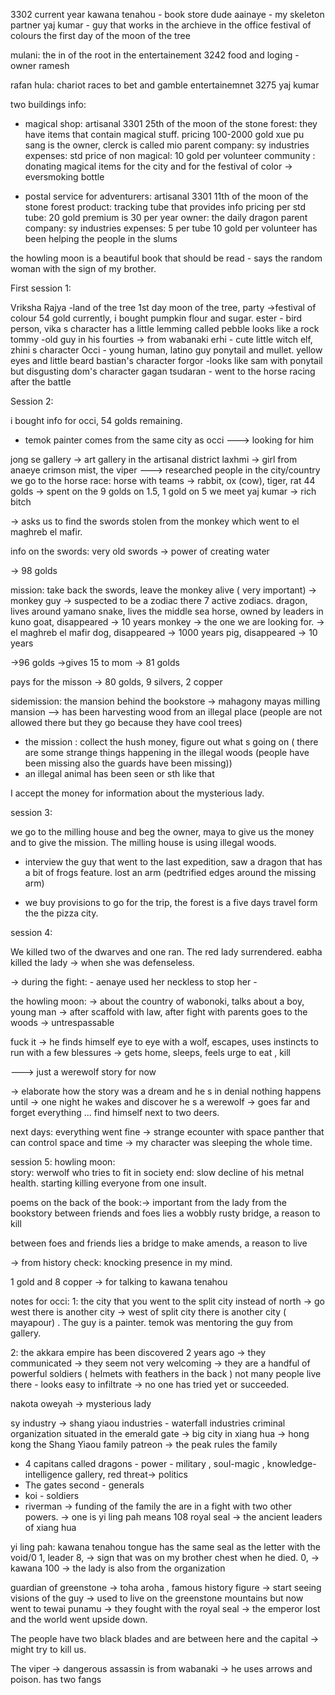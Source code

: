 3302 current year 
kawana tenahou - book store dude
aainaye - my skeleton partner 
yaj kumar - guy that works in the archieve in the office 
festival of colours the first day of the moon of the tree 

mulani: the in of the root in the entertainement 3242
food and loging - owner ramesh 

rafan hula: chariot races to bet and gamble entertainemnet 3275 yaj kumar 

two buildings info: 
- magical shop: artisanal 3301 25th of the moon of the stone forest: they have items that contain magical stuff. pricing 100-2000 gold
xue pu sang is the owner, clerck is called mio 
parent company: sy industries
expenses: std price of non magical: 10 gold per volunteer
community : donating magical items for the city and for the festival of color -> eversmoking bottle 

- postal service for adventurers: artisanal 3301 11th of the moon of the stone forest 
product: tracking tube that provides info 
pricing per std tube: 20 gold premium is 30 per year
owner: the daily dragon
parent company: sy industries 
expenses: 5  per tube 10 gold per volunteer
has been helping the people in the slums

the howling moon is a beautiful book that should be read - says the random woman with the sign of my brother. 


First session 1: 

Vriksha Rajya -land of the tree
1st day moon of the tree, party ->festival of colour
54 gold currently, i bought pumpkin flour and sugar. 
ester - bird person, vika s character has a little lemming called pebble looks like a rock
tommy -old guy in his fourties -> from wabanaki 
erhi - cute little witch elf, zhini s character 
Occi - young human, latino guy ponytail and mullet. yellow eyes and little beard bastian's character
forgor -looks like sam with ponytail but disgusting dom's character 
gagan tsudaran - went to the horse racing after the battle 

Session 2: 

i bought info for occi, 54 golds remaining.
- temok painter comes from the same city as occi ---> looking for him 

jong se gallery -> art gallery in the artisanal district
laxhmi -> girl from anaeye
crimson mist, the viper ---> researched people in the city/country 
we go to the horse race: horse with teams -> rabbit, ox (cow), tiger, rat
44 golds -> spent on the 9 golds on 1.5, 1 gold on 5
we meet yaj kumar -> rich bitch

-> asks us to find the swords stolen from the monkey which went to el maghreb el mafir.

info on the swords: very old swords -> power of creating water 

-> 98 golds 

mission: take back the swords, leave the monkey alive ( very important) -> 
monkey guy -> suspected to be a zodiac 
there 7 active zodiacs. 
dragon, lives around yamano
snake, lives the middle sea 
horse, owned by leaders in kuno
goat, disappeared -> 10 years
monkey -> the one we are looking for. ->  el maghreb el mafir
dog, disappeared -> 1000 years 
pig, disappeared -> 10 years 

->96 golds ->gives 15 to mom -> 81 golds 

pays for the misson -> 80 golds, 9 silvers, 2 copper


sidemission: the mansion behind the bookstore -> mahagony mayas milling mansion --> has been harvesting wood from an illegal place (people are not allowed there but they go because they have cool trees)
- the mission : collect the hush money, figure out what s going on ( there are some strange things happening in the illegal woods (people have been missing also the guards have been missing))
- an illegal animal has been seen or sth like that 

I accept the money for information about the mysterious lady.


session 3: 

we go to the milling house and beg the owner, maya to give us the money and to give the mission. The milling house is using illegal woods. 

- interview the guy that went to the last expedition, saw a dragon that has a bit of frogs feature. lost an arm (pedtrified edges around the missing arm) 

- we buy provisions to go for the trip, the forest is a five days travel form the the pizza city. 

session 4:

We killed two of the dwarves and one ran. The red lady surrendered. eabha killed the lady -> when she was defenseless. 

-> during the fight: - aenaye used her neckless to stop her - 


the howling moon:
-> about the country of wabonoki, talks about a boy, young man -> after scaffold with law, after fight with parents goes to the woods -> untrespassable

fuck it -> he finds himself eye to eye with a wolf, escapes, uses instincts to run with a few blessures -> gets home, sleeps, feels urge to eat , kill 

---> just a werewolf story for now 

-> elaborate how the story was a dream and he s in denial 
nothing happens until -> one night he wakes and discover he s a werewolf -> goes far and forget everything ... find himself next to two deers.

next days: 
everything went fine -> strange ecounter with space panther that can control space and time -> my character was sleeping the whole time. 


session 5: 
howling moon:  
story: werwolf who tries to fit in society 
end: slow decline of his metnal health. starting killing everyone from one insult. 

poems on the back of the book:-> important from the lady from the bookstory 
between friends and foes 
lies a wobbly rusty bridge, 
a reason to kill

between foes and friends
lies a bridge to make amends, 
a reason to live 

-> from history check: knocking presence in my mind. 

1 gold and 8 copper -> for talking to kawana tenahou


notes for occi: 
1:
the city that you went to the split city instead of north -> go west there is another city
-> west of split city there is another city ( mayapour) . The guy is a painter. temok was mentoring the guy from gallery.

2:
the akkara empire has been discovered 2 years ago -> they communicated -> they seem not very welcoming -> they are a handful of powerful soldiers ( helmets with feathers in the back )
not many people live there - looks easy to infiltrate -> no one has tried yet or succeeded. 


nakota oweyah -> mysterious lady 

sy industry -> shang yiaou industries - waterfall industries 
criminal organization situated in the emerald gate -> big city in xiang hua -> hong kong
the Shang Yiaou family patreon -> the peak rules the family 
- 4 capitans called dragons - power - military , soul-magic  , knowledge-intelligence gallery, red threat-> politics
- The gates second - generals 
- koi - soldiers 
- riverman -> funding of the family 
the are in a fight with two other powers. -> one is yi ling pah means 108
royal seal -> the ancient leaders of xiang hua

yi ling pah: 
kawana tenahou tongue has the same seal as the letter with the void/0
1, leader
8,  -> sign that was on my brother chest when he died. 
0, -> kawana 
100
-> the lady is also from the organization 


guardian of greenstone -> toha aroha , famous history figure 
-> start seeing visions of the guy -> used to live on the greenstone mountains but now went to tewai punamu -> they fought with the royal seal -> the emperor lost and the world went upside down. 

The people have two black blades and are between here and the capital -> might try to kill us. 

The viper -> dangerous assassin is from wabanaki -> he uses arrows and poison. has two fangs


